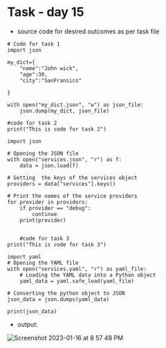 # Task - day 15
- source code for desired outcomes as per task file
```
# Code for task 1
import json 

my_dict={
    "name":"John wick",
    "age":30,
    "city":"SanFransico"

}

with open("my_dict.json", "w") as json_file:
    json.dump(my_dict, json_file)

#code for task 2
print("This is code for task 2")

import json

# Opening the JSON file
with open("services.json", "r") as f:
    data = json.load(f)

# Getting  the keys of the services object
providers = data["services"].keys()

# Print the names of the service providers
for provider in providers:
    if provider == "debug":
        continue
    print(provider)


    #code for task 3
print("This is code for task 3")

import yaml
# Opening the YAML file
with open("services.yaml", "r") as yaml_file:
    # Loading the YAML data into a Python object
    yaml_data = yaml.safe_load(yaml_file)

# Converting the python object to JSON
json_data = json.dumps(yaml_data)

print(json_data)
```

- output: 

![Screenshot 2023-01-16 at 8 57 48 PM](https://user-images.githubusercontent.com/101057601/212713950-946ee17a-42f3-4330-b0a7-f62333a585a6.png)












